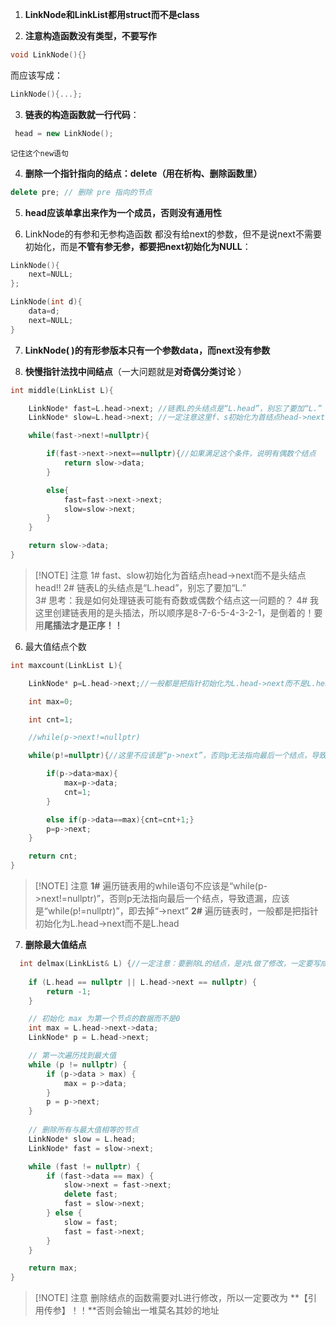 1. **LinkNode和LinkList都用struct而不是class**

2. **注意构造函数没有类型，不要写作**

```cpp
void LinkNode(){}
```
而应该写成：
```cpp
LinkNode(){...};
```

3. **链表的构造函数就一行代码**：
```cpp
 head = new LinkNode();
```
 `记住这个new语句`

4. **删除一个指针指向的结点：delete（用在析构、删除函数里）**
```cpp
delete pre; // 删除 pre 指向的节点
```

5. **head应该单拿出来作为一个成员，否则没有通用性**

6. LinkNode的有参和无参构造函数 都没有给next的参数，但不是说next不需要初始化，而是**不管有参无参，都要把next初始化为NULL**：

```cpp
LinkNode(){
	next=NULL;
};

LinkNode(int d){
	data=d;
    next=NULL;
}
```

7. **LinkNode( )的有形参版本只有一个参数data，而next没有参数**


8. **快慢指针法找中间结点**（一大问题就是**对奇偶分类讨论** ）
```cpp
int middle(LinkList L){

    LinkNode* fast=L.head->next; //链表L的头结点是“L.head”，别忘了要加“L.”
    LinkNode* slow=L.head->next; //一定注意这里f、s初始化为首结点head->next而不是头结点head!!

    while(fast->next!=nullptr){

        if(fast->next->next==nullptr){//如果满足这个条件，说明有偶数个结点
            return slow->data;
        }

        else{
            fast=fast->next->next;
            slow=slow->next;
        }
    }

    return slow->data;
}
```

> [!NOTE] 注意
>1# fast、slow初始化为首结点head->next而不是头结点head!!
>2# 链表L的头结点是“L.head”，别忘了要加“L.”      
>3# 思考：我是如何处理链表可能有奇数或偶数个结点这一问题的？
>4# 我这里创建链表用的是头插法，所以顺序是8-7-6-5-4-3-2-1，是倒着的！要用**尾插法才是正序！！**


6. 最大值结点个数
```cpp
int maxcount(LinkList L){

    LinkNode* p=L.head->next;//一般都是把指针初始化为L.head->next而不是L.head

    int max=0;

    int cnt=1;

    //while(p->next!=nullptr)

    while(p!=nullptr){//这里不应该是“p->next”，否则p无法指向最后一个结点，导致遗漏

        if(p->data>max){
            max=p->data;
            cnt=1;
        }

        else if(p->data==max){cnt=cnt+1;}
        p=p->next;
    }

    return cnt;
}
```

> [!NOTE] 注意
> **1#** 遍历链表用的while语句不应该是“while(p->next!=nullptr)”，否则p无法指向最后一个结点，导致遗漏，应该是“while(p!=nullptr)”，即去掉“->next”
> **2#** 遍历链表时，一般都是把指针初始化为L.head->next而不是L.head


7. **删除最大值结点**
```cpp
  int delmax(LinkList& L) {//一定注意：要删除L的结点，是对L做了修改，一定要写成引用传参！！
  
    if (L.head == nullptr || L.head->next == nullptr) {
        return -1;
    }

    // 初始化 max 为第一个节点的数据而不是0
    int max = L.head->next->data;
    LinkNode* p = L.head->next;

    // 第一次遍历找到最大值
    while (p != nullptr) {
        if (p->data > max) {
            max = p->data;
        }
        p = p->next;
    }
  
    // 删除所有与最大值相等的节点
    LinkNode* slow = L.head;
    LinkNode* fast = slow->next;

    while (fast != nullptr) {
        if (fast->data == max) {
            slow->next = fast->next;
            delete fast;
            fast = slow->next;
        } else {
            slow = fast;
            fast = fast->next;
        }
    }

    return max;
}
```

> [!NOTE] 注意
> 删除结点的函数需要对L进行修改，所以一定要改为 **【引用传参】！！**否则会输出一堆莫名其妙的地址

